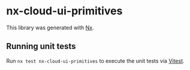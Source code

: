 # nx-cloud-ui-primitives

This library was generated with [Nx](https://nx.dev).

## Running unit tests

Run `nx test nx-cloud-ui-primitives` to execute the unit tests via [Vitest](https://vitest.dev/).
